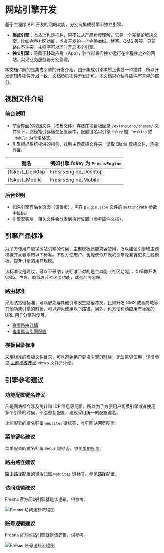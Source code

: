 # 网站引擎开发

基于主程序 API 开发的网站功能，分别有集成引擎和独立引擎。

- **集成引擎**：本质上也是插件，只不过从产品角度理解，它是一个完整的解决文案，比如完整社区功能，或者开发的一个完整商城、博客、CMS 等等。只要路由不冲突，主程序可以同时开启多个引擎。
- **独立引擎**：等同于移动应用（App），独立部署和独立运行在主程序之外的网站，实现业务服务器分别管理。

本文档讲解的是集成引擎的开发介绍，由于集成引擎本质上也是一种插件，所以开发逻辑与插件开发一致，文档参见插件开发即可。本文档只介绍与插件有差异的部分。

## 视图文件介绍

### 前台说明

- 前台界面的视图文件（模板文件）存储在项目根目录 `/extensions/themes/` 文件夹下，路径指引存储在配置表中，配置键名以引擎 `fskey` 加 `_Desktop` 或 `_Mobile` 为命名格式。
- 引擎根据系统提供的指引，找到主题模板文件夹，读取 Blade 模板文件，渲染界面。

| 键名 | 例如引擎 fskey 为 `FresnsEngine` |
| --- | --- |
| {fskey}_Desktop | FresnsEngine_Desktop |
| {fskey}_Mobile | FresnsEngine_Mobile |

### 后台说明

- 如果引擎有后台页面（设置页），需在 `plugin.json` 文件的 `settingPath` 参数中提供。
- 引擎安装后，相关文件会分发到执行位置（参考插件文档）。


## 引擎产品标准

为了方便用户更换网站引擎的时候，主题模板还能兼容使用，所以建议引擎和主题模板开发者采用以下标准。不仅方便用户，也能使你开发的引擎能兼容更多主题模板，提升引擎的用户规模。

该标准仅是建议，可以不采纳；该标准针对的是主功能（社区功能），如果你开发 CMS、博客、商城等非社区类功能，此标准可忽略。

### 路由标准

采用该路径标准，可以避免与其他引擎发生路径冲突，比如开发 CMS 或者商城等其他功能引擎的时候，可以避免使用以下路径。另外，也方便移动应用有标准的 URL 用于分享时使用。

- [查看路由详情](../theme/structure.md)
- [查看默认引擎配置](../../database/keyname/website.md)

### 模板目录标准

采用标准的模板文件目录，可以避免用户更换引擎的时候，无法兼容使用，详情参见 [主题模板开发](../theme/) views 文件夹介绍。


## 引擎参考建议

### 功能配置键名建议

凡是网站都会涉及统计和 ICP 信息等配置，所以为了方便用户切换引擎或者使用多个引擎的时候，不必重复配置，建议采用统一的配置键名。

功能配置的键名归属 `websites` 键标签，参见[网站网页配置](../../database/keyname/website.md)。

### 菜单键名建议

菜单配置的键名归属 `menus` 键标签，参见[菜单配置](../../database/keyname/menus.md)。

### 路由路径建议

路由路径配置的键名归属 `websites` 键标签，参见[路径配置](../../database/keyname/paths.md)。

### 访问逻辑建议

Fresns 官方网站引擎就是该逻辑，供参考。

![Fresns 访问逻辑流程图](https://files.fresns.org/wiki/flowchart/access.jpg)

### 账号逻辑建议

Fresns 官方网站引擎就是该逻辑，供参考。

![Fresns 账号逻辑流程图](https://files.fresns.org/wiki/flowchart/account.jpg)
